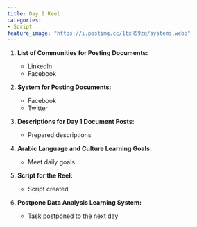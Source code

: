 ```yaml
---
title: Day 2 Reel
categories:
- Script
feature_image: "https://i.postimg.cc/1txH59zq/systems.webp"
---
```


1.  **List of Communities for Posting Documents:**
    
    -   LinkedIn
    -   Facebook
2.  **System for Posting Documents:**
    
    -   Facebook
    -   Twitter
3.  **Descriptions for Day 1 Document Posts:**
    
    -   Prepared descriptions
4.  **Arabic Language and Culture Learning Goals:**
    
    -   Meet daily goals
5.  **Script for the Reel:**
    
    -   Script created
6.  **Postpone Data Analysis Learning System:**
    
    -   Task postponed to the next day